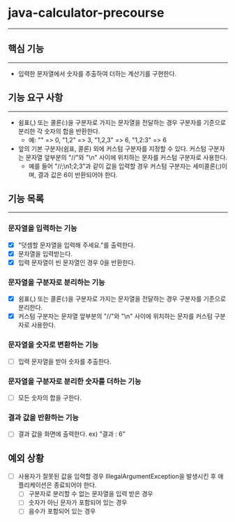 # java-calculator-precourse

---

## 핵심 기능

---

* 입력한 문자열에서 숫자를 추출하여 더하는 계산기를 구현한다.

## 기능 요구 사항

---

* 쉼표(,) 또는 콜론(:)을 구분자로 가지는 문자열을 전달하는 경우 구분자를 기준으로 분리한 각 숫자의 합을 반환한다.
    * 예: "" => 0, "1,2" => 3, "1,2,3" => 6, "1,2:3" => 6
* 앞의 기본 구분자(쉼표, 콜론) 외에 커스텀 구분자를 지정할 수 있다. 커스텀 구분자는 문자열 앞부분의 "//"와 "\n" 사이에 위치하는 문자를 커스텀 구분자로 사용한다.
    * 예를 들어 "//;\n1;2;3"과 같이 값을 입력할 경우 커스텀 구분자는 세미콜론(;)이며, 결과 값은 6이 반환되어야 한다.

## 기능 목록

---

### 문자열을 입력하는 기능

- [x] "덧셈할 문자열을 입력해 주세요."를 출력한다.
- [x] 문자열을 입력받는다.
- [x] 입력 문자열이 빈 문자열인 경우 0을 반환한다.

### 문자열을 구분자로 분리하는 기능

- [x] 쉼표(,) 또는 콜론(:)을 구분자로 가지는 문자열을 전달하는 경우 구분자를 기준으로 분리한다.
- [x] 커스텀 구분자는 문자열 앞부분의 "//"와 "\n" 사이에 위치하는 문자를 커스텀 구분자로 사용한다.

### 문자열을 숫자로 변환하는 기능

- [ ] 입력 문자열을 받아 숫자를 추출한다.

### 문자열을 구분자로 분리한 숫자를 더하는 기능

- [ ] 모든 숫자의 합을 구한다.

### 결과 값을 반환하는 기능

- [ ] 결과 값을 화면에 출력한다. ex) "결과 : 6"

## 예외 상황

- [ ] 사용자가 잘못된 값을 입력할 경우 IllegalArgumentException을 발생시킨 후 애플리케이션은 종료되어야 한다.
    - [ ] 구분자로 분리할 수 없는 문자열을 입력 받은 경우
    - [ ] 숫자가 아닌 문자가 포함되어 있는 경우
    - [ ] 음수가 포함되어 있는 경우